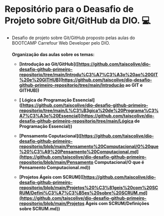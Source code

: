 # Repositório para o Deasafio de Projeto sobre Git/GitHub da DIO. 💻
 - Desafio de projeto sobre Git/GitHub proposto pelas aulas do BOOTCAMP Carrefour Web Developer pelo DIO. 

   <h4> Organização das aulas sobre os temas:

   - [Introdução ao Git/GitHub]([https://github.com/taiscolive/dio-desafio-github-primeiro-repositorio/tree/main/Introdu%C3%A7%C3%A3o%20ao%20GIT%20e%20GITHUB](https://github.com/taiscolive/dio-desafio-github-primeiro-repositorio/tree/main/Introdução ao GIT e GITHUB)) 

   - [  Lógica de Programação Essencial]([https://github.com/taiscolive/dio-desafio-github-primeiro-repositorio/tree/main/L%C3%B3gica%20de%20Programa%C3%A7%C3%A3o%20Essencial](https://github.com/taiscolive/dio-desafio-github-primeiro-repositorio/tree/main/Lógica de Programação Essencial)) 

   - [Pensamento Coputacional]([https://github.com/taiscolive/dio-desafio-github-primeiro-repositorio/blob/main/Pensamento%20Computacional/O%20que%20%C3%A9%20Pensamento%20Computacional.md](https://github.com/taiscolive/dio-desafio-github-primeiro-repositorio/blob/main/Pensamento Computacional/O que é Pensamento Computacional.md)) 

   - [Projetos Ágeis com SCRUM]([https://github.com/taiscolive/dio-desafio-github-primeiro-repositorio/blob/main/Projetos%20%C3%81geis%20com%20SCRUM/Defini%C3%A7%C3%B5es%20sobre%20SCRUM.md](https://github.com/taiscolive/dio-desafio-github-primeiro-repositorio/blob/main/Projetos Ágeis com SCRUM/Definições sobre SCRUM.md))

